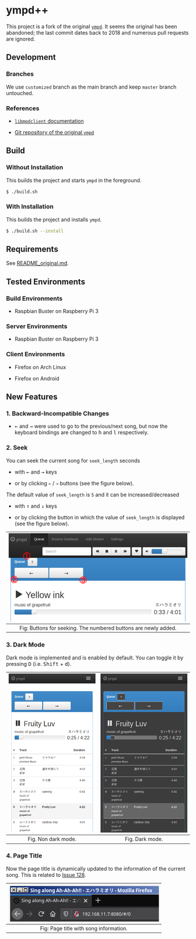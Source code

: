 # ympd++

This project is a fork of the original [`ympd`](https://www.ympd.org/). It seems the original has been abandoned; the last commit dates back to 2018 and numerous pull requests are ignored.

## Development

### Branches

We use `customized` branch as the main branch and keep `master` branch untouched.

### References

- [`libmpdclient` documentation](https://www.musicpd.org/doc/libmpdclient/index.html)

- [Git repository of the original `ympd`](https://github.com/notandy/ympd)

## Build

### Without Installation

This builds the project and starts `ympd` in the foreground.

```bash
$ ./build.sh
```

### With Installation

This builds the project and installs `ympd`.

```bash
$ ./build.sh --install
```

## Requirements

See [README_original.md](./README_original.md).

## Tested Environments

### Build Environments

- Raspbian Buster on Raspberry Pi 3

### Server Environments

- Raspbian Buster on Raspberry Pi 3

### Client Environments

- Firefox on Arch Linux

- Firefox on Android

## New Features

### 1. Backward-Incompatible Changes

- <kbd>←</kbd> and <kbd>→</kbd> were used to go to the previous/next song, but now the keyboard bindings are changed to <kbd>h</kbd> and <kbd>l</kbd> respectively.

### 2. Seek

You can seek the current song for `seek_length` seconds

- with <kbd>←</kbd> and <kbd>→</kbd> keys

- or by clicking `←` / `→` buttons (see the figure below).

The default value of `seek_length` is `5` and it can be increased/decreased

- with <kbd>↑</kbd> and <kbd>↓</kbd> keys

- or by clicking the button in which the value of `seek_length` is displayed (see the figure below).

| ![seek buttons](readme_assets/ss_seek.png) |
|:-:|
| Fig: Buttons for seeking. The numbered buttons are newly added. |

### 3. Dark Mode

Dark mode is implemented and is enabled by default. You can toggle it by pressing <kbd>D</kbd> (i.e. <kbd>Shift</kbd> + <kbd>d</kbd>).

| ![non dark mode](readme_assets/ss_non_dark_mode.png) | ![dark mode](readme_assets/ss_dark_mode.png) |
|:-:|:-:|
| Fig. Non dark mode. | Fig. Dark mode. |

### 4. Page Title

Now the page title is dynamically updated to the information of the current song. This is related to [Issue 128](https://github.com/notandy/ympd/issues/128).

| ![informative page title](readme_assets/ss_page_title.png) |
|:-:|
| Fig: Page title with song information. |

<!-- vim: set spell: -->

